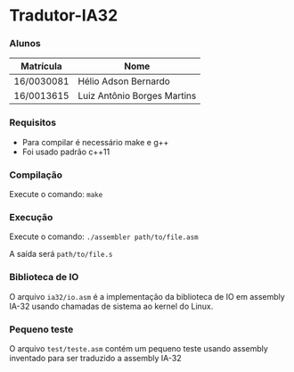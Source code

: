 # Tradutor-IA32

### Alunos

Matrícula | Nome
--- | ---
16/0030081 | Hélio Adson Bernardo
16/0013615 | Luiz Antônio Borges Martins

### Requisitos

- Para compilar é necessário make e g++
- Foi usado padrão c++11

### Compilação

Execute o comando:
`make`

### Execução

Execute o comando:
`./assembler path/to/file.asm`

A saída será `path/to/file.s`

### Biblioteca de IO

O arquivo `ia32/io.asm` é a implementação da biblioteca de IO em assembly IA-32 usando chamadas de sistema ao kernel do Linux.

### Pequeno teste

O arquivo `test/teste.asm` contém um pequeno teste usando assembly inventado para ser traduzido a assembly IA-32
